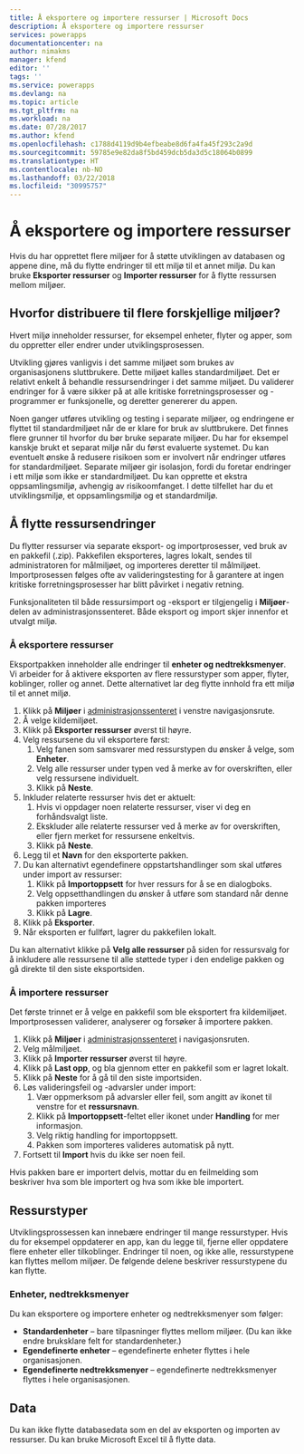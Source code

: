 ```yaml
---
title: Å eksportere og importere ressurser | Microsoft Docs
description: Å eksportere og importere ressurser
services: powerapps
documentationcenter: na
author: nimakms
manager: kfend
editor: ''
tags: ''
ms.service: powerapps
ms.devlang: na
ms.topic: article
ms.tgt_pltfrm: na
ms.workload: na
ms.date: 07/28/2017
ms.author: kfend
ms.openlocfilehash: c1788d4119d9b4efbeabe8d6fa4fa45f293c2a9d
ms.sourcegitcommit: 59785e9e82da8f5bd459dcb5da3d5c18064b0899
ms.translationtype: HT
ms.contentlocale: nb-NO
ms.lasthandoff: 03/22/2018
ms.locfileid: "30995757"
---
```

# <a name="export-and-import-resources"></a>Å eksportere og importere ressurser
Hvis du har opprettet flere miljøer for å støtte utviklingen av databasen og appene dine, må du flytte endringer til ett miljø til et annet miljø. Du kan bruke **Eksporter ressurser** og **Importer ressurser** for å flytte ressursen mellom miljøer.

## <a name="why-use-multiple-environments"></a>Hvorfor distribuere til flere forskjellige miljøer?
Hvert miljø inneholder ressurser, for eksempel enheter, flyter og apper, som du oppretter eller endrer under utviklingsprosessen. 

Utvikling gjøres vanligvis i det samme miljøet som brukes av organisasjonens sluttbrukere. Dette miljøet kalles standardmiljøet. Det er relativt enkelt å behandle ressursendringer i det samme miljøet. Du validerer endringer for å være sikker på at alle kritiske forretningsprosesser og -programmer er funksjonelle, og deretter genererer du appen.

Noen ganger utføres utvikling og testing i separate miljøer, og endringene er flyttet til standardmiljøet når de er klare for bruk av sluttbrukere. Det finnes flere grunner til hvorfor du bør bruke separate miljøer. Du har for eksempel kanskje brukt et separat miljø når du først evaluerte systemet. Du kan eventuelt ønske å redusere risikoen som er involvert når endringer utføres for standardmiljøet. Separate miljøer gir isolasjon, fordi du foretar endringer i ett miljø som ikke er standardmiljøet. Du kan opprette et ekstra oppsamlingsmiljø, avhengig av risikoomfanget. I dette tilfellet har du et utviklingsmiljø, et oppsamlingsmiljø og et standardmiljø.

## <a name="moving-resource-changes"></a>Å flytte ressursendringer
Du flytter ressurser via separate eksport- og importprosesser, ved bruk av en pakkefil (.zip). Pakkefilen eksporteres, lagres lokalt, sendes til administratoren for målmiljøet, og importeres deretter til målmiljøet. Importprosessen følges ofte av valideringstesting for å garantere at ingen kritiske forretningsprosesser har blitt påvirket i negativ retning.

Funksjonaliteten til både ressursimport og -eksport er tilgjengelig i **Miljøer**-delen av administrasjonssenteret. Både eksport og import skjer innenfor et utvalgt miljø.

### <a name="export-resources"></a>Å eksportere ressurser
Eksportpakken inneholder alle endringer til **enheter og nedtrekksmenyer**. Vi arbeider for å aktivere eksporten av flere ressurstyper som apper, flyter, koblinger, roller og annet. Dette alternativet lar deg flytte innhold fra ett miljø til et annet miljø.

1. Klikk på **Miljøer** i [administrasjonssenteret](https://admin.powerapps.com) i venstre navigasjonsrute.
2. Å velge kildemiljøet.
3. Klikk på **Eksporter ressurser** øverst til høyre.
4. Velg ressursene du vil eksportere først:
   1. Velg fanen som samsvarer med ressurstypen du ønsker å velge, som **Enheter**.
   2. Velg alle ressurser under typen ved å merke av for overskriften, eller velg ressursene individuelt.
   3. Klikk på **Neste**.
5. Inkluder relaterte ressurser hvis det er aktuelt:
   1. Hvis vi oppdager noen relaterte ressurser, viser vi deg en forhåndsvalgt liste.
   2. Ekskluder alle relaterte ressurser ved å merke av for overskriften, eller fjern merket for ressursene enkeltvis.
   3. Klikk på **Neste**.
6. Legg til et **Navn** for den eksporterte pakken.
7. Du kan alternativt egendefinere oppstartshandlinger som skal utføres under import av ressurser:
   1. Klikk på **Importoppsett** for hver ressurs for å se en dialogboks.
   2. Velg oppsetthandlingen du ønsker å utføre som standard når denne pakken importeres
   3. Klikk på **Lagre**.
8. Klikk på **Eksporter**.
9. Når eksporten er fullført, lagrer du pakkefilen lokalt.

Du kan alternativt klikke på **Velg alle ressurser** på siden for ressursvalg for å inkludere alle ressursene til alle støttede typer i den endelige pakken og gå direkte til den siste eksportsiden.

### <a name="import-resources"></a>Å importere ressurser
Det første trinnet er å velge en pakkefil som ble eksportert fra kildemiljøet. Importprosessen validerer, analyserer og forsøker å importere pakken.

1. Klikk på **Miljøer** i [administrasjonssenteret](https://admin.powerapps.com) i navigasjonsruten.
2. Velg målmiljøet.
3. Klikk på **Importer ressurser** øverst til høyre.
4. Klikk på **Last opp**, og bla gjennom etter en pakkefil som er lagret lokalt.
5. Klikk på **Neste** for å gå til den siste importsiden.
6. Løs valideringsfeil og -advarsler under import:
   1. Vær oppmerksom på advarsler eller feil, som angitt av ikonet til venstre for et **ressursnavn**.
   2. Klikk på **Importoppsett**-feltet eller ikonet under **Handling** for mer informasjon.
   3. Velg riktig handling for importoppsett.
   4. Pakken som importeres valideres automatisk på nytt.
7. Fortsett til **Import** hvis du ikke ser noen feil.

Hvis pakken bare er importert delvis, mottar du en feilmelding som beskriver hva som ble importert og hva som ikke ble importert.

## <a name="resource-types"></a>Ressurstyper
Utviklingsprossessen kan innebære endringer til mange ressurstyper. Hvis du for eksempel oppdaterer en app, kan du legge til, fjerne eller oppdatere flere enheter eller tilkoblinger. Endringer til noen, og ikke alle, ressurstypene kan flyttes mellom miljøer. De følgende delene beskriver ressurstypene du kan flytte.

### <a name="entities-picklists"></a>Enheter, nedtrekksmenyer
Du kan eksportere og importere enheter og nedtrekksmenyer som følger:

* **Standardenheter** – bare tilpasninger flyttes mellom miljøer. (Du kan ikke endre bruksklare felt for standardenheter.)
* **Egendefinerte enheter** – egendefinerte enheter flyttes i hele organisasjonen.
* **Egendefinerte nedtrekksmenyer** – egendefinerte nedtrekksmenyer flyttes i hele organisasjonen.

## <a name="data"></a>Data
Du kan ikke flytte databasedata som en del av eksporten og importen av ressurser. Du kan bruke Microsoft Excel til å flytte data. 


